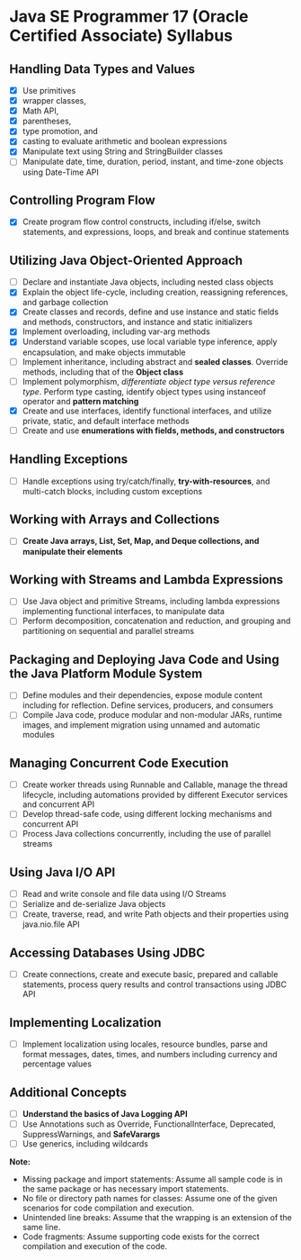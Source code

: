 # Java SE Programmer 17 (Oracle Certified Associate) Syllabus

## Handling Data Types and Values

- [x] Use primitives 
- [x] wrapper classes, 
- [x] Math API, 
- [x] parentheses, 
- [x] type promotion, and 
- [x] casting to evaluate arithmetic and boolean expressions
- [x] Manipulate text using String and StringBuilder classes
- [ ] Manipulate date, time, duration, period, instant, and time-zone objects using Date-Time API

## Controlling Program Flow

- [x] Create program flow control constructs, including if/else, switch statements, and expressions, loops, and break and continue statements

## Utilizing Java Object-Oriented Approach

- [ ] Declare and instantiate Java objects, including nested class objects
- [x] Explain the object life-cycle, including creation, reassigning references, and garbage collection
- [x] Create classes and records, define and use instance and static fields and methods, constructors, and instance and static initializers
- [x] Implement overloading, including var-arg methods
- [x] Understand variable scopes, use local variable type inference, apply encapsulation, and make objects immutable
- [ ] Implement inheritance, including abstract and **sealed classes**. Override methods, including that of the **Object class**
- [ ] Implement polymorphism, *differentiate object type versus reference type*. Perform type casting, identify object types using instanceof operator and **pattern matching**
- [x] Create and use interfaces, identify functional interfaces, and utilize private, static, and default interface methods
- [ ] Create and use **enumerations with fields, methods, and constructors**

## Handling Exceptions

- [ ] Handle exceptions using try/catch/finally, **try-with-resources**, and multi-catch blocks, including custom exceptions

## Working with Arrays and Collections

- [ ] **Create Java arrays, List, Set, Map, and Deque collections, and manipulate their elements**

## **Working with Streams and Lambda Expressions**

- [ ] Use Java object and primitive Streams, including lambda expressions implementing functional interfaces, to manipulate data
- [ ] Perform decomposition, concatenation and reduction, and grouping and partitioning on sequential and parallel streams

## **Packaging and Deploying Java Code and Using the Java Platform Module System**

- [ ] Define modules and their dependencies, expose module content including for reflection. Define services, producers, and consumers
- [ ] Compile Java code, produce modular and non-modular JARs, runtime images, and implement migration using unnamed and automatic modules

## **Managing Concurrent Code Execution**

- [ ] Create worker threads using Runnable and Callable, manage the thread lifecycle, including automations provided by different Executor services and concurrent API
- [ ] Develop thread-safe code, using different locking mechanisms and concurrent API
- [ ] Process Java collections concurrently, including the use of parallel streams

## **Using Java I/O API**

- [ ] Read and write console and file data using I/O Streams
- [ ] Serialize and de-serialize Java objects
- [ ] Create, traverse, read, and write Path objects and their properties using java.nio.file API

## **Accessing Databases Using JDBC**

- [ ] Create connections, create and execute basic, prepared and callable statements, process query results and control transactions using JDBC API

## **Implementing Localization**

- [ ] Implement localization using locales, resource bundles, parse and format messages, dates, times, and numbers including currency and percentage values

## Additional Concepts

- [ ] **Understand the basics of Java Logging API**
- [ ] Use Annotations such as Override, FunctionalInterface, Deprecated, SuppressWarnings, and **SafeVarargs**
- [ ] Use generics, including wildcards

**Note:**
- Missing package and import statements: Assume all sample code is in the same package or has necessary import statements.
- No file or directory path names for classes: Assume one of the given scenarios for code compilation and execution.
- Unintended line breaks: Assume that the wrapping is an extension of the same line.
- Code fragments: Assume supporting code exists for the correct compilation and execution of the code.
